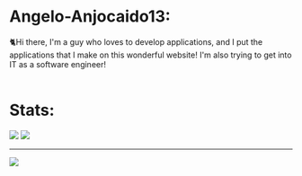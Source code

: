 # Angelo-Anjocaido13:
🐈Hi there, I'm a guy who loves to develop applications, and I put the applications that I make on this wonderful website! I'm also trying to get into IT as a software engineer!<br><br>

# Stats:


![](https://github-readme-stats.vercel.app/api/top-langs/?username=Anjocaido13&theme=default_border=true&include_all_commits=false&count_private=false&layout=compact) ![](https://github-readme-stats.vercel.app/api?username=Anjocaido13&theme=default_border=true&include_all_commits=false&count_private=false)<br/>

---
[![](https://visitcount.itsvg.in/api?id=Anjocaido13&icon=7&color=11)](https://visitcount.itsvg.in)


